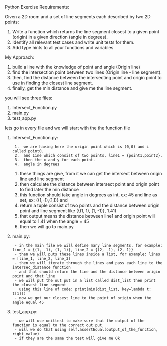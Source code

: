 Python Exercise Requirements:

Given a 2D room and a set of line segments each described by two 2D points:

1. Write a function which returns the line segment closest to a given point (origin) in a given direction (angle in degrees).
2. Identify all relevant test cases and write unit tests for them.
3. Add type hints to all your functions and variables


My Approach:
    
1. build a line with the knowledge of point and angle (Origin line)
2. find the intersection point between two lines (Origin line - line segment).
3. then, find the distance between the intersecting point and origin point to use in finding the closest line segment.
4. finally, get the min distance and give me the line segment.


you will see three files:
1. Intersect_Function.py
2. main.py
3. test_app.py

lets go in every file and we will start with the the function file
1. Intersect_Function.py:

        1.  we are having here the origin point which is (0,0) and i called point0.
        2.  and 1ine which consist of two points, line1 = {point1,point2}.
        3.  then the x and y for each point.
        4.  angle in degrees
     1. these things are give, from it we can get the intersect between origin line and line segment 
     2. then calculate the distance between intersect point and origin point to find later the min distance
     3.  this function should take angle in degrees as int, ex: 45 and line as set, ex: {(1,-1),(1,1)} and
     4.  return a tuple consist of two points and the distance between origin point and line segment  like ({(1, 1), (1, -1)}, 1.41)
     5.  that output means the distance between line1 and origin point will equal to 1.41 when the angle = 45
     6.  then we will go to  main.py
     
2. main.py:

        - in the main file we will define many line segments, for example: line_1 = {(1, -1), (1, 1)}, line_2 = {(2, -1), (2, 1)}
        - then we will puts these lines inside a list, for example: lines = [line_1, line_2, line_3]
        - then we will iterate through the lines and pass each line to the intersec_distance function
        - and that should return the line and the distance between origin point and that line
        - we will put the out put in a list called dist_list then print the closest line segment 
          using this line of code: print(min(dist_list, key=lambda t: t[1]))
        - now we got our closest line to the point of origin when the angle equal 45

3. test_app.py:

        - we will use unittest to make sure that the output of the function is equal to the correct out put
        - will we do that using self.assertEqual(output_of_the_function, right_value)
        - if they are the same the test will give me Ok
        
 



